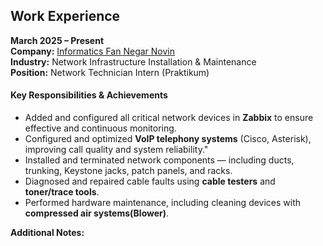 ## Work Experience

**March 2025 – Present**  
**Company:** [Informatics Fan Negar Novin](http://fannegar.net)  
**Industry:** Network Infrastructure Installation & Maintenance  
**Position:** Network Technician Intern (Praktikum)

#### **Key Responsibilities & Achievements**
 
- Added and configured all critical network devices in **Zabbix** to ensure effective and continuous monitoring.
- Configured and optimized **VoIP telephony systems** (Cisco, Asterisk), improving call quality and system reliability."
- Installed and terminated network components — including ducts, trunking, Keystone jacks, patch panels, and racks. 
- Diagnosed and repaired cable faults using **cable testers** and **toner/trace tools**.  
- Performed hardware maintenance, including cleaning devices with **compressed air systems(Blower)**.

**Additional Notes:**